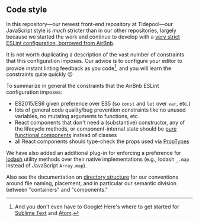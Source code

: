 ## Code style

In this repository—our newest front-end repository at Tidepool—our JavaScript style is *much* stricter than in our other repositories, largely because we started the work and continue to develop with a [very strict ESLint configuration, borrowed from AirBnb](https://www.npmjs.com/package/eslint-config-airbnb 'npm: eslint-config-airbnb').

It is not worth duplicating a description of the vast number of constraints that this configuration imposes. Our advice is to configure your editor to provide instant linting feedback as you code[^a], and you will learn the constraints quite quickly 😜

To summarize in general the constraints that the AirBnb ESLint configuration imposes:
- ES2015/ES6 given preference over ES5 (so `const` and `let` over `var`, etc.)
- lots of general code quality/bug prevention constraints like no unused variables, no mutating arguments to functions, etc.
- React components that don't need a (substantive) constructor, any of the lifecycle methods, or component-internal state should be [pure functional components](https://facebook.github.io/react/docs/components-and-props.html#functional-and-class-components 'React docs: Functional and Class Components') instead of classes
- all React components should type-check the props used via [PropTypes](https://facebook.github.io/react/docs/typechecking-with-proptypes.html 'React docs: Typechecking with PropTypes')

We have also added an additional plug-in for enforcing a preference for [lodash](https://lodash.com/docs/4.16.6 'Lodash utility library') utility methods over their native implementations (e.g., lodash `_.map` instead of JavaScript `Array.map`).

Also see the documentation on [directory structure](./DirectoryStructure.md) for our conventions around file naming, placement, and in particular our semantic division between "containers" and "components."

[^a]: And you don't even have to Google! Here's where to get started for [Sublime Text](http://www.sublimelinter.com/en/latest/ 'SublimeLinter 3') and [Atom](https://atom.io/packages/linter 'Linter').
